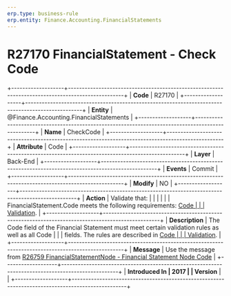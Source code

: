 ```yaml
---
erp.type: business-rule
erp.entity: Finance.Accounting.FinancialStatements
---
```


# R27170 FinancialStatement - Check Code
+-------------------+--------------------------------------------------------------------------------------------------+
| **Code**          | R27170                                                                                           |
+-------------------+--------------------------------------------------------------------------------------------------+
| **Entity**        | @Finance.Accounting.FinancialStatements                                                                               |
+-------------------+--------------------------------------------------------------------------------------------------+
| **Name**          | CheckCode                                                                                        |
+-------------------+--------------------------------------------------------------------------------------------------+
| **Attribute**     | Code                                                                                             |
+-------------------+--------------------------------------------------------------------------------------------------+
| **Layer**         | Back-End                                                                                         |
+-------------------+--------------------------------------------------------------------------------------------------+
| **Events**        | Commit                                                                                           |
+-------------------+--------------------------------------------------------------------------------------------------+
| **Modify**        | NO                                                                                               |
+-------------------+--------------------------------------------------------------------------------------------------+
| **Action**        | Validate that:                                                                                   |
|                   |                                                                                                  |
|                   | FinancialStatement.Code meets the following requirements: [Code                                  |
|                   | Validation](https://confluence.erp.net/display/techdoc/Code+Validation).                         |
+-------------------+--------------------------------------------------------------------------------------------------+
| **Description**   | The Code field of the Financial Statement must meet certain validation rules as well as all Code |
|                   | fields. The rules are described in [Code                                                         |
|                   | Validation](https://confluence.erp.net/display/techdoc/Code+Validation).                         |
+-------------------+--------------------------------------------------------------------------------------------------+
| **Message**       | Use the message from [R26759 FinancialStatementNode - Financial Statement Node Code](R26759.md)  |
+-------------------+--------------------------------------------------------------------------------------------------+
| **Introduced In   | 2017                                                                                             |
| Version**         |                                                                                                  |
+-------------------+--------------------------------------------------------------------------------------------------+

  

  

  
